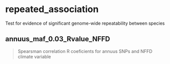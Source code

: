 # repeated_association
Test for evidence of significant genome-wide repeatability between species

## annuus_maf_0.03_Rvalue_NFFD
> Spearsman correlation R coeficients for annuus SNPs and NFFD climate variable

